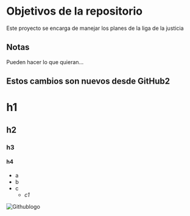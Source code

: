 # Objetivos de la repositorio

Este proyecto se encarga de manejar los planes de la liga de la justicia


## Notas
Pueden hacer lo que quieran...

## Estos cambios son nuevos desde GitHub2

# h1
## h2
### h3
#### h4
* a
* b
* c
    * _c1_

![Githublogo](https://th.bing.com/th/id/OIP.7TWp-dyiEsthXv-E_f9eQwHaDt?w=316&h=175&c=7&r=0&o=7&dpr=1.3&pid=1.7&rm=3)
